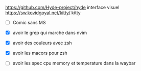 https://github.com/Hyde-project/hyde interface visuel
https://sw.kovidgoyal.net/kitty/ kitty


- [ ] Comic sans MS
- [x] avoir le grep qui marche dans nvim
- [x] avoir des couleurs avec zsh
- [x] avoir les macors pour zsh
- [ ] avoir les spec cpu memory et temperature dans la waybar

